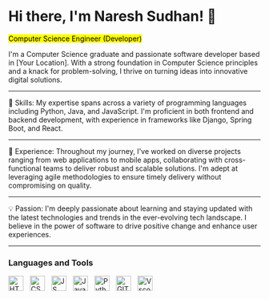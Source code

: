 # Hi there, I'm Naresh Sudhan! 👋

<mark>Computer Science Engineer (Developer)</mark>

I'm a Computer Science graduate and passionate software developer based in [Your Location]. With a strong foundation in Computer Science principles and a knack for problem-solving, I thrive on turning ideas into innovative digital solutions.

---

🚀 Skills: My expertise spans across a variety of programming languages including Python, Java, and JavaScript. I'm proficient in both frontend and backend development, with experience in frameworks like Django, Spring Boot, and React.

---

🔭 Experience: Throughout my journey, I've worked on diverse projects ranging from web applications to mobile apps, collaborating with cross-functional teams to deliver robust and scalable solutions. I'm adept at leveraging agile methodologies to ensure timely delivery without compromising on quality.

---

💡 Passion: I'm deeply passionate about learning and staying updated with the latest technologies and trends in the ever-evolving tech landscape. I believe in the power of software to drive positive change and enhance user experiences.

---

### Languages and Tools

<img align="left" alt="HTML" width="30px" style="padding-right:10px;" src="https://cdn.jsdelivr.net/gh/devicons/devicon/icons/html5/html5-original.svg" />
<img align="left" alt="CSS" width="30px" style="padding-right:10px;" src="https://cdn.jsdelivr.net/gh/devicons/devicon/icons/css3/css3-original.svg"  />
<img align="left" alt="JS" width="30px" style="padding-right:10px;" src="https://cdn.jsdelivr.net/gh/devicons/devicon/icons/javascript/javascript-original.svg" />  
<img align="left" alt="Java" width="30px" style="padding-right:10px;" src="https://cdn.jsdelivr.net/gh/devicons/devicon/icons/java/java-original.svg" />
<img align="left" alt="Python" width="30px" style="padding-right:10px;" src="https://cdn.jsdelivr.net/gh/devicons/devicon/icons/python/python-original.svg" />
<img align="left" alt="GIT" width="30px" style="padding-right:10px;" src="https://cdn.jsdelivr.net/gh/devicons/devicon/icons/git/git-original.svg" />
<img align="left" alt="Vscode" width="30px" style="padding-right:10px;" src="https://cdn.jsdelivr.net/gh/devicons/devicon/icons/vscode/vscode-original.svg" />
<br />          
